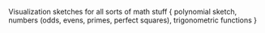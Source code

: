 Visualization sketches for all sorts of math stuff {
	polynomial sketch,
	numbers (odds, evens, primes, perfect squares),
	trigonometric functions	
}

